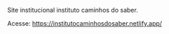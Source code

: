 Site institucional instituto caminhos do saber. 

Acesse: https://institutocaminhosdosaber.netlify.app/
